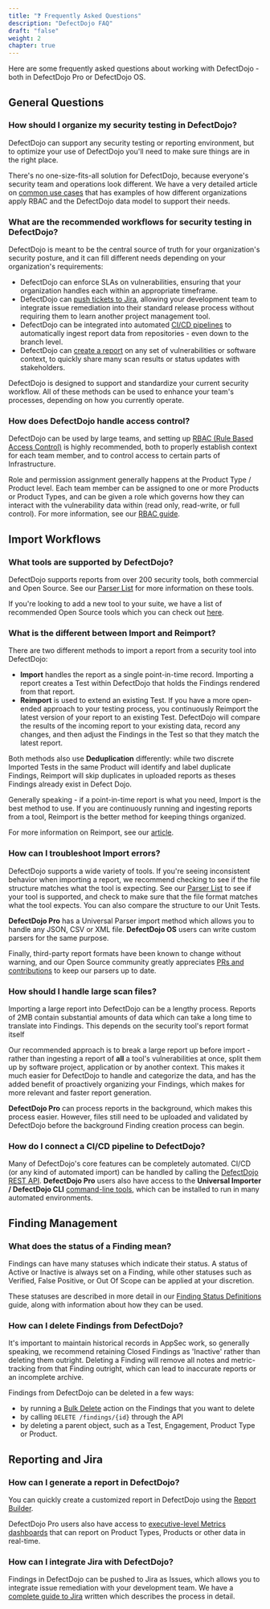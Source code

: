 ```yaml
---
title: "❓ Frequently Asked Questions"
description: "DefectDojo FAQ"
draft: "false"
weight: 2
chapter: true
---
```


Here are some frequently asked questions about working with DefectDojo - both in DefectDojo Pro or DefectDojo OS.

## General Questions

### How should I organize my security testing in DefectDojo?

DefectDojo can support any security testing or reporting environment, but to optimize your use of DefectDojo you'll need to make sure things are in the right place.

There's no one-size-fits-all solution for DefectDojo, because everyone's security team and operations look different.  We have a very detailed article on [common use cases](/en/about_defectdojo/examples_of_use/) that has examples of how different organizations apply RBAC and the DefectDojo data model to support their needs.

### What are the recommended workflows for security testing in DefectDojo?

DefectDojo is meant to be the central source of truth for your organization's security posture, and it can fill different needs depending on your organization's requirements:

- DefectDojo can enforce SLAs on vulnerabilities, ensuring that your organization handles each within an appropriate timeframe.
- DefectDojo can [push tickets to Jira](/en/share_your_findings/jira_guide/), allowing your development team to integrate issue remediation into their standard release process without requiring them to learn another project management tool.
- DefectDojo can be integrated into automated [CI/CD pipelines](/en/connecting_your_tools/import_scan_files/api_pipeline_modelling/) to automatically ingest report data from repositories - even down to the branch level.
- DefectDojo can [create a report](/en/share_your_findings/pro_reports/using_the_report_builder/) on any set of vulnerabilities or software context, to quickly share many scan results or status updates with stakeholders.

DefectDojo is designed to support and standardize your current security workflow.  All of these methods can be used to enhance your team's processes, depending on how you currently operate.

### How does DefectDojo handle access control?

DefectDojo can be used by large teams, and setting up [RBAC (Rule Based Access Control)](/en/customize_dojo/user_management/about_perms_and_roles/) is highly recommended, both to properly establish context for each team member, and to control access to certain parts of Infrastructure.

Role and permission assignment generally happens at the Product Type / Product level.  Each team member can be assigned to one or more Products or Product Types, and can be given a role which governs how they can interact with the vulnerability data within (read only, read-write, or full control).  For more information, see our [RBAC guide](/en/customize_dojo/user_management/about_perms_and_roles/).

## Import Workflows

### What tools are supported by DefectDojo?

DefectDojo supports reports from over 200 security tools, both commercial and Open Source.  See our [Parser List](/supported_tools) for more information on these tools.

If you're looking to add a new tool to your suite, we have a list of recommended Open Source tools which you can check out [here](https://defectdojo.com/blog/announcing-the-defectdojo-open-source-security-awards).

### What is the different between Import and Reimport?

There are two different methods to import a report from a security tool into DefectDojo:

- **Import** handles the report as a single point-in-time record.  Importing a report creates a Test within DefectDojo that holds the Findings rendered from that report.
- **Reimport** is used to extend an existing Test.  If you have a more open-ended approach to your testing process, you continuously Reimport the latest version of your report to an existing Test.  DefectDojo will compare the results of the incoming report to your existing data, record any changes, and then adjust the Findings in the Test so that they match the latest report.

Both methods also use **Deduplication** differently: while two discrete Imported Tests in the same Product will identify and label duplicate Findings, Reimport will skip duplicates in uploaded reports as theses Findings already exist in Defect Dojo.

Generally speaking - if a point-in-time report is what you need, Import is the best method to use.  If you are continuously running and ingesting reports from a tool, Reimport is the better method for keeping things organized.

For more information on Reimport, see our [article](/en/connecting_your_tools/import_scan_files/using_reimport/).

### How can I troubleshoot Import errors?

DefectDojo supports a wide variety of tools.  If you're seeing inconsistent behavior when importing a report, we recommend checking to see if the file structure matches what the tool is expecting.  See our [Parser List](/supported_tools) to see if your tool is supported, and check to make sure that the file format matches what the tool expects.  You can also compare the structure to our Unit Tests.

**DefectDojo Pro** has a Universal Parser import method which allows you to handle any JSON, CSV or XML file.  **DefectDojo OS** users can write custom parsers for the same purpose.

Finally, third-party report formats have been known to change without warning, and our Open Source community greatly appreciates [PRs and contributions](/en/open_source/contributing/how-to-write-a-parser/) to keep our parsers up to date.

### How should I handle large scan files?

Importing a large report into DefectDojo can be a lengthy process.  Reports of 2MB contain substantial amounts of data which can take a long time to translate into Findings.  This depends on the security tool's report format itself

Our recommended approach is to break a large report up before import - rather than ingesting a report of **all** a tool's vulnerabilities at once, split them up by software project, application or by another context.  This makes it much easier for DefectDojo to handle and categorize the data, and has the added benefit of proactively organizing your Findings, which makes for more relevant and faster report generation.

**DefectDojo Pro** can process reports in the background, which makes this process easier.  However, files still need to be uploaded and validated by DefectDojo before the background Finding creation process can begin.

### How do I connect a CI/CD pipeline to DefectDojo?

Many of DefectDojo's core features can be completely automated.  CI/CD (or any kind of automated import) can be handled by calling the [DefectDojo REST API](/en/connecting_your_tools/import_scan_files/api_pipeline_modelling/).  **DefectDojo Pro** users also have access to the **Universal Importer / DefectDojo CLI** [command-line tools](/en/connecting_your_tools/external_tools/), which can be installed to run in many automated environments.

## Finding Management

### What does the status of a Finding mean?

Findings can have many statuses which indicate their status.  A status of Active or Inactive is always set on a Finding, while other statuses such as Verified, False Positive, or Out Of Scope can be applied at your discretion.

These statuses are described in more detail in our [Finding Status Definitions](/en/working_with_findings/findings_workflows/finding_status_definitions/) guide, along with information about how they can be used.
 
### How can I delete Findings from DefectDojo?

It's important to maintain historical records in AppSec work, so generally speaking, we recommend retaining Closed Findings as 'Inactive' rather than deleting them outright.  Deleting a Finding will remove all notes and metric-tracking from that Finding outright, which can lead to inaccurate reports or an incomplete archive.

Findings from DefectDojo can be deleted in a few ways:
- by running a [Bulk Delete](/en/working_with_findings/findings_workflows/editing_findings/#bulk-delete-findings) action on the Findings that you want to delete
- by calling `DELETE /findings/{id}` through the API
- by deleting a parent object, such as a Test, Engagement, Product Type or Product.

## Reporting and Jira

### How can I generate a report in DefectDojo?

You can quickly create a customized report in DefectDojo using the [Report Builder](/en/share_your_findings/pro_reports/using_the_report_builder/).

DefectDojo Pro users also have access to [executive-level Metrics dashboards](/en/about_defectdojo/ui_pro_vs_os/#new-dashboards) that can report on Product Types, Products or other data in real-time.

### How can I integrate Jira with DefectDojo?

Findings in DefectDojo can be pushed to Jira as Issues, which allows you to integrate issue remediation with your development team.  We have a [complete guide to Jira](/en/share_your_findings/jira_guide/) written which describes the process in detail.